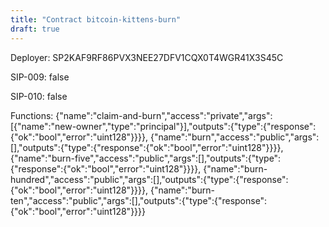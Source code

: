 ```yaml
---
title: "Contract bitcoin-kittens-burn"
draft: true
---
```

Deployer: SP2KAF9RF86PVX3NEE27DFV1CQX0T4WGR41X3S45C

SIP-009: false

SIP-010: false

Functions:
{"name":"claim-and-burn","access":"private","args":[{"name":"new-owner","type":"principal"}],"outputs":{"type":{"response":{"ok":"bool","error":"uint128"}}}}, {"name":"burn","access":"public","args":[],"outputs":{"type":{"response":{"ok":"bool","error":"uint128"}}}}, {"name":"burn-five","access":"public","args":[],"outputs":{"type":{"response":{"ok":"bool","error":"uint128"}}}}, {"name":"burn-hundred","access":"public","args":[],"outputs":{"type":{"response":{"ok":"bool","error":"uint128"}}}}, {"name":"burn-ten","access":"public","args":[],"outputs":{"type":{"response":{"ok":"bool","error":"uint128"}}}}
